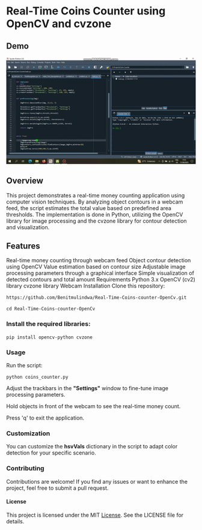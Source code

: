 # Real-Time Coins Counter using OpenCV and cvzone

## Demo

![Demo](demo.gif)

## Overview

This project demonstrates a real-time money counting application using computer vision techniques. By analyzing object contours in a webcam feed, the script estimates the total value based on predefined area thresholds. The implementation is done in Python, utilizing the OpenCV library for image processing and the cvzone library for contour detection and visualization.

## Features

Real-time money counting through webcam feed
Object contour detection using OpenCV
Value estimation based on contour size
Adjustable image processing parameters through a graphical interface
Simple visualization of detected contours and total amount
Requirements
Python 3.x
OpenCV (cv2) library
cvzone library
Webcam
Installation
Clone this repository:

```
https://github.com/Benitmulindwa/Real-Time-Coins-counter-OpenCv.git
```

```
cd Real-Time-Coins-counter-OpenCv
```

### Install the required libraries:

```
pip install opencv-python cvzone
```
### Usage

Run the script:

```
python coins_counter.py
```

Adjust the trackbars in the **"Settings"** window to fine-tune image processing parameters.

Hold objects in front of the webcam to see the real-time money count.

Press 'q' to exit the application.

### Customization

You can customize the **hsvVals** dictionary in the script to adapt color detection for your specific scenario.

### Contributing

Contributions are welcome! If you find any issues or want to enhance the project, feel free to submit a pull request.

#### License

This project is licensed under the MIT [License](LICENSE). See the LICENSE file for details.
